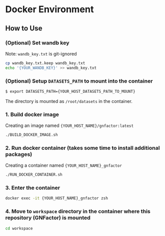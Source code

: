 # Docker Environment
## How to Use
### (Optional) Set wandb key
Note: `wandb_key.txt` is git-ignored
```zsh
cp wandb_key.txt.keep wandb_key.txt
echo '{YOUR_WANDB_KEY}' >> wandb_key.txt
```

### (Optional) Setup `DATASETS_PATH` to mount into the container
```zsh
$ export DATASETS_PATH={YOUR_HOST_DATASETS_PATH_TO_MOUNT}
```
The directory is mounted as `/root/datasets` in the container.

### 1. Build docker image
Creating an image named `{YOUR_HOST_NAME}/gnfactor:latest`
```zsh
./BUILD_DOCKER_IMAGE.sh
```

### 2. Run docker container (takes some time to install additional packages)
Creating a container named `{YOUR_HOST_NAME}_gnfactor`
```zsh
./RUN_DOCKER_CONTAINER.sh
```

### 3. Enter the container
```zsh
docker exec -it {YOUR_HOST_NAME}_gnfactor zsh
```

### 4. Move to `workspace` directory in the container where this repository (GNFactor) is mounted
```zsh
cd workspace
```

